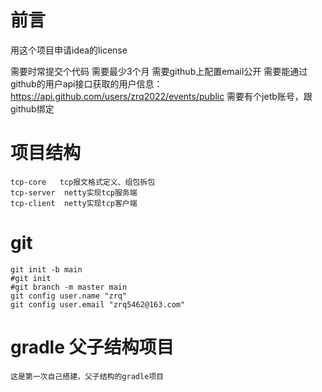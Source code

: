 # 前言
用这个项目申请idea的license

需要时常提交个代码
需要最少3个月
需要github上配置email公开
需要能通过github的用户api接口获取的用户信息：https://api.github.com/users/zrq2022/events/public
需要有个jetb账号，跟github绑定

# 项目结构
```
tcp-core   tcp报文格式定义、组包拆包
tcp-server  netty实现tcp服务端
tcp-client  netty实现tcp客户端
```

# git
```
git init -b main
#git init
#git branch -m master main
git config user.name "zrq"
git config user.email "zrq5462@163.com"
```

# gradle 父子结构项目
```
这是第一次自己搭建，父子结构的gradle项目
```
